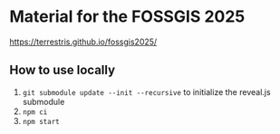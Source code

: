 # Material for the FOSSGIS 2025

https://terrestris.github.io/fossgis2025/

## How to use locally

1. `git submodule update --init --recursive` to initialize the reveal.js submodule
1. `npm ci`
1. `npm start`
